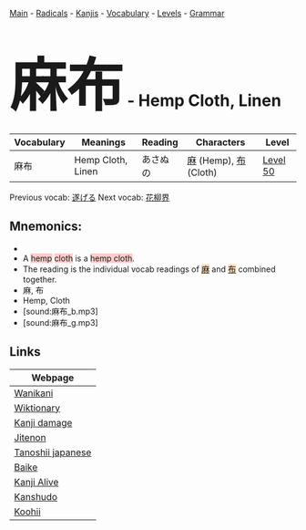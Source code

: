 <style> bigfont {font-size: 100px}</style>
[Main](../README.md) -
[Radicals](../radicals.md) -
[Kanjis](../kanjis.md) -
[Vocabulary](../vocabulary.md) -
[Levels](../levels.md) -
[Grammar](../grammar.md)
# <bigfont> 麻布</bigfont> - Hemp Cloth, Linen 

| Vocabulary | Meanings | Reading | Characters | Level |
| --- | --- | --- | --- | --- |
| 麻布 | Hemp Cloth, Linen | あさぬの |  [麻](../kanjis/麻.md) (Hemp), [布](../kanjis/布.md) (Cloth) | [Level 50](../levels/wk_level50.md) |

Previous vocab: [遂げる](遂げる.md) Next vocab: [花柳界](花柳界.md) 

## Mnemonics:

* 
* A <span style="background-color:#ffcccb"> hemp</span> <span style="background-color:#ffcccb"> cloth</span> is a <span style="background-color:#ffcccb"> hemp cloth</span>.
* The reading is the individual vocab readings of <span style="background-color:#fed8b1"> [麻](https://jisho.org/search/麻)</span> and <span style="background-color:#fed8b1"> [布](https://jisho.org/search/布)</span> combined together.
* 麻, 布
* Hemp, Cloth
* [sound:麻布_b.mp3]
* [sound:麻布_g.mp3]


## Links 

| Webpage |
| --- |
| [Wanikani          ](https://www.wanikani.com/kanji/麻布) |
| [Wiktionary        ](https://en.wiktionary.org/wiki/麻布) |
| [Kanji damage      ](http://www.kanjidamage.com/kanji/search?utf8=✓&q=麻布) |
| [Jitenon           ](https://jitenon.com/kanji/麻布) |
| [Tanoshii japanese ](https://www.tanoshiijapanese.com/dictionary/kanji.cfm?k=麻布) |
| [Baike             ](https://baike.baidu.com/item/麻布) |
| [Kanji Alive       ](https://app.kanjialive.com/麻布) |
| [Kanshudo          ](https://www.kanshudo.com/searchmn?q=麻布) |
| [Koohii            ](https://kanji.koohii.com/study/kanji/麻布) |
